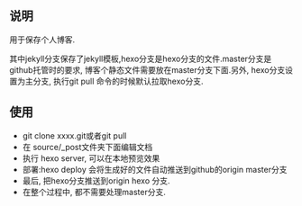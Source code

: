## 说明
用于保存个人博客.

其中jekyll分支保存了jekyll模板,hexo分支是hexo分支的文件.master分支是github托管时的要求, 博客个静态文件需要放在master分支下面.另外, hexo分支设置为主分支, 执行git pull 命令的时候默认拉取hexo分支.

## 使用
* git clone xxxx.git或者git pull
* 在 source/_post文件夹下面编辑文档
* 执行 hexo server, 可以在本地预览效果
* 部署:hexo deploy 会将生成好的文件自动推送到github的origin master分支
* 最后, 把hexo分支推送到origin hexo 分支.
* 在整个过程中, 都不需要处理master分支.